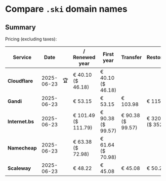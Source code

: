 # Compare `.ski` domain names

## Summary

Pricing (excluding taxes):

| Service | Date |  | / Renewed year | First year | Transfer | Restoration |
|--|--|--|--|--|--|--|
| **Cloudflare** | 2025-06-23 | 🏆 | € 40.10<br>($ 46.18) | € 40.10<br>($ 46.18) |  |  |
| **Gandi** | 2025-06-23 |  | € 53.15 | € 53.15 | € 103.98 | € 115.12 |
| **Internet.bs** | 2025-06-23 |  | € 101.49<br>($ 111.79) | € 90.38<br>($ 99.57) | € 90.38<br>($ 99.57) | € 320.45<br>($ 352.99) |
| **Namecheap** | 2025-06-23 |  | € 63.38<br>($ 72.98) | € 61.64<br>($ 70.98) |  |  |
| **Scaleway** | 2025-06-23 |  | € 48.22 | € 45.08 | € 45.08 | € 50.29 |
